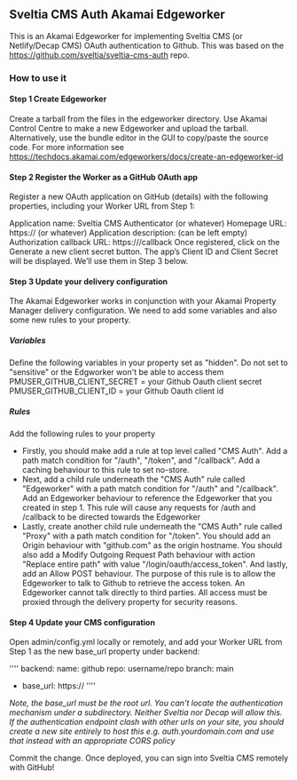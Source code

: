 ## Sveltia CMS Auth Akamai Edgeworker
This is an Akamai Edgeworker for implementing Sveltia CMS (or Netlify/Decap CMS) OAuth authentication to Github. This was based on the https://github.com/sveltia/sveltia-cms-auth repo.

### How to use it
#### Step 1 Create Edgeworker
Create a tarball from the files in the edgeworker directory. Use Akamai Control Centre to make a new Edgeworker and upload the tarball. Alternatively, use the bundle editor in the GUI to copy/paste the source code. For more information see https://techdocs.akamai.com/edgeworkers/docs/create-an-edgeworker-id

#### Step 2 Register the Worker as a GitHub OAuth app
Register a new OAuth application on GitHub (details) with the following properties, including your Worker URL from Step 1:

Application name: Sveltia CMS Authenticator (or whatever)
Homepage URL: https://<your site> (or whatever)
Application description: (can be left empty)
Authorization callback URL: https://<your site>/callback
Once registered, click on the Generate a new client secret button. The app’s Client ID and Client Secret will be displayed. We’ll use them in Step 3 below.

#### Step 3 Update your delivery configuration
The Akamai Edgeworker works in conjunction with your Akamai Property Manager delivery configuration. We need to add some variables and also some new rules to your property.

##### Variables
Define the following variables in your property set as "hidden". Do not set to "sensitive" or the Edgworker won't be able to access them
PMUSER_GITHUB_CLIENT_SECRET = your Github Oauth client secret
PMUSER_GITHUB_CLIENT_ID = your Github Oauth client id

##### Rules
Add the following rules to your property
* Firstly, you should make add a rule at top level called "CMS Auth". Add a path match condition for "/auth", "/token", and "/callback". Add a caching behaviour to this rule to set no-store.
* Next, add a child rule underneath the "CMS Auth" rule called "Edgeworker" with a path match condition for "/auth" and "/callback". Add an Edgeworker behaviour to reference the Edgeworker that you created in step 1. This rule will cause any requests for /auth and /callback to be directed towards the Edgeworker
* Lastly, create another child rule underneath the "CMS Auth" rule called "Proxy" with a path match condition for "/token". You should add an Origin behaviour with "github.com" as the origin hostname. You should also add a Modify Outgoing Request Path behaviour with action "Replace entire path" with value "/login/oauth/access_token". And lastly, add an Allow POST behaviour. The purpose of this rule is to allow the Edgeworker to talk to Github to retrieve the access token. An Edgeworker cannot talk directly to third parties. All access must be proxied through the delivery property for security reasons.

#### Step 4 Update your CMS configuration
Open admin/config.yml locally or remotely, and add your Worker URL from Step 1 as the new base_url property under backend:

''''
 backend:
   name: github
   repo: username/repo
   branch: main
+  base_url: https://<your site>
''''

_Note, the base_url must be the root url. You can't locate the authentication mechanism under a subdirectory. Neither Sveltia nor Decap will allow this. If the authentication endpoint clash with other urls on your site, you should create a new site entirely to host this e.g. auth.yourdomain.com and use that instead with an appropriate CORS policy_

Commit the change. Once deployed, you can sign into Sveltia CMS remotely with GitHub!

